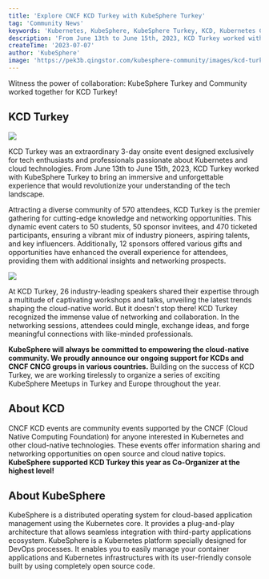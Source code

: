 ```yaml
---
title: 'Explore CNCF KCD Turkey with KubeSphere Turkey'
tag: 'Community News'
keywords: 'Kubernetes, KubeSphere, KubeSphere Turkey, KCD, Kubernetes Community Day'
description: 'From June 13th to June 15th, 2023, KCD Turkey worked with KubeSphere Turkey to bring an immersive and unforgettable experience that would revolutionize your understanding of the tech landscape.'
createTime: '2023-07-07'
author: 'KubeSphere'
image: 'https://pek3b.qingstor.com/kubesphere-community/images/kcd-turkey-cover.jpeg'
---
```


Witness the power of collaboration: KubeSphere Turkey and Community worked together for KCD Turkey!

## KCD Turkey

![](https://pek3b.qingstor.com/kubesphere-community/images/kcd-turkey-cover.jpeg)

KCD Turkey was an extraordinary 3-day onsite event designed exclusively for tech enthusiasts and professionals passionate about Kubernetes and cloud technologies. From June 13th to June 15th, 2023, KCD Turkey worked with KubeSphere Turkey to bring an immersive and unforgettable experience that would revolutionize your understanding of the tech landscape.

Attracting a diverse community of 570 attendees, KCD Turkey is the premier gathering for cutting-edge knowledge and networking opportunities. This dynamic event caters to 50 students, 50 sponsor invitees, and 470 ticketed participants, ensuring a vibrant mix of industry pioneers, aspiring talents, and key influencers. Additionally, 12 sponsors offered various gifts and opportunities have enhanced the overall experience for attendees, providing them with additional insights and networking prospects.

![](https://pek3b.qingstor.com/kubesphere-community/images/kcd-turkey-2.jpeg)

At KCD Turkey, 26 industry-leading speakers shared their expertise through a multitude of captivating workshops and talks, unveiling the latest trends shaping the cloud-native world. But it doesn't stop there! KCD Turkey recognized the immense value of networking and collaboration. In the networking sessions, attendees could mingle, exchange ideas, and forge meaningful connections with like-minded professionals.

**KubeSphere will always be committed to empowering the cloud-native community. We proudly announce our ongoing support for KCDs and CNCF CNCG groups in various countries.** Building on the success of KCD Turkey, we are working tirelessly to organize a series of exciting KubeSphere Meetups in Turkey and Europe throughout the year. 



## About KCD 

CNCF KCD events are community events supported by the CNCF (Cloud Native Computing Foundation) for anyone interested in Kubernetes and other cloud-native technologies. These events offer information sharing and networking opportunities on open source and cloud native topics. **KubeSphere supported KCD Turkey this year as Co-Organizer at the highest level!**

## About KubeSphere

KubeSphere is a distributed operating system for cloud-based application management using the Kubernetes core. It provides a plug-and-play architecture that allows seamless integration with third-party applications ecosystem. KubeSphere is a Kubernetes platform specially designed for DevOps processes. It enables you to easily manage your container applications and Kubernetes infrastructures with its user-friendly console built by using completely open source code.